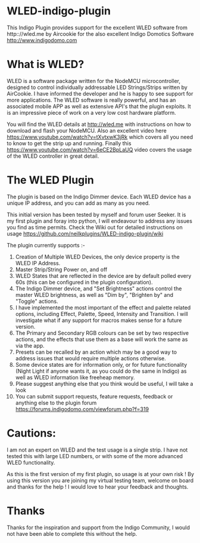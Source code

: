 # WLED-indigo-plugin
This Indigo Plugin provides support for the excellent WLED software from http:://wled.me by Aircookie for the also excellent Indigo Domotics Software http://www.indigodomo.com

# What is WLED?

WLED is a software package written for the NodeMCU microcontroller, designed to control individually addressable LED Strings/Strips written by AirCookie. I have informed the developer and he is happy to see support for more applications. The WLED software is really powerful, and has an associated mobile APP as well as extensive API's that the plugin exploits. It is an impressive piece of work on a very low cost hardware platform.

You will find the WLED details at http://wled.me with instructions on how to download and flash your NodeMCU. Also an excellent video here https://www.youtube.com/watch?v=tXvtxwK3jRk which covers all you need to know to get the strip up and running. Finally this https://www.youtube.com/watch?v=6eCE2BpLaUQ video covers the usage of the WLED controller in great detail.

# The WLED Plugin

The plugin is based on the Indigo Dimmer device. Each WLED device has a unique IP address, and you can add as many as you need.

This initial version has been tested by myself and forum user Seeker.  It is my first plugin and foray into python, I will endeavour to address any issues you find as time permits. Check the Wiki out for detailed instructions on usage https://github.com/neilkplugins/WLED-indigo-plugin/wiki

The plugin currently supports :-

1) Creation of Multiple WLED Devices, the only device property is the WLED IP Address.
2) Master Strip/String Power on, and off
3) WLED States that are reflected in the device are by default polled every 60s (this can be configured in the plugin configuration).   
4) The Indigo Dimmer device, and "Set Brightness" actions control the master WLED brightness, as well as "Dim by", "Brighten by" and "Toggle" actions.
5) I have implemented the most important of the effect and palette related options, including Effect, Palette, Speed, Intensity and Transition.  I will investigate what if any support for macros makes sense for a future version.
6) The Primary and Secondary RGB colours can be set by two respective actions, and the effects that use them as a base will work the same as via the app.
7) Presets can be recalled by an action which may be a good way to address issues that would require multiple actions otherwise.
8) Some device states are for information only, or for future functionality (Night Light if anyone wants it, as you could do the same in Indigo) as well as WLED information like freeheap memory.
7) Please suggest anything else that you think would be useful, I will take a look
8) You can submit support requests, feature requests, feedback or anything else to the plugin forum  https://forums.indigodomo.com/viewforum.php?f=319

# Cautions:

I am not an expert on WLED and the test usage is a single strip.  I have not tested this with large LED numbers, or with some of the more advanced WLED functionality.


As this is the first version of my first plugin, so usage is at your own risk ! By using this version you are joining my virtual testing team, welcome on board and thanks for the help !  I would love to hear your feedback and thoughts.

# Thanks

Thanks for the inspiration and support from the Indigo Community, I would not have been able to complete this without the help.  
